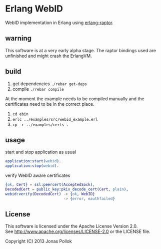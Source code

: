 # Erlang WebID
WebID implementation in Erlang using [erlang-raptor](https://github.com/jonasp/erlang-raptor).

## warning
This software is at a very early alpha stage.
The raptor bindings used are unfinished and might crash the ErlangVM. 

## build
1. get dependencies ``./rebar get-deps``
2. compile ``./rebar compile``

At the moment the example needs to be compiled manually and the certificates need to be in the correct place.  
1. ``cd ebin``  
2. ``erlc ../examples/src/webid_example.erl``  
3. ``cp -r ../examples/certs .``  

## usage
start and stop application as usual
```erlang
application:start(webid).
application:stop(webid).
```

verify WebID aware certificates
```erlang
{ok, Cert} = ssl:peercert(AcceptedSock),
DecodedCert = public_key:pkix_decode_cert(Cert, plain),
webid:verify(DecodedCert) -> {ok, WebID}
			              -> {error, eauthfailed}
```

## License
This software is licensed under the Apache License Version 2.0.  
See http://www.apache.org/licenses/LICENSE-2.0 or the LICENSE file.

Copyright (C) 2013 Jonas Pollok
